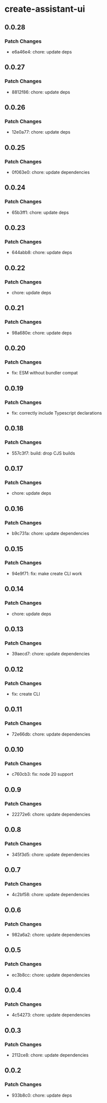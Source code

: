 # create-assistant-ui

## 0.0.28

### Patch Changes

- e6a46e4: chore: update deps

## 0.0.27

### Patch Changes

- 8812f86: chore: update deps

## 0.0.26

### Patch Changes

- 12e0a77: chore: update deps

## 0.0.25

### Patch Changes

- 0f063e0: chore: update dependencies

## 0.0.24

### Patch Changes

- 65b3ff1: chore: update deps

## 0.0.23

### Patch Changes

- 644abb8: chore: update deps

## 0.0.22

### Patch Changes

- chore: update deps

## 0.0.21

### Patch Changes

- 98a680e: chore: update deps

## 0.0.20

### Patch Changes

- fix: ESM without bundler compat

## 0.0.19

### Patch Changes

- fix: correctly include Typescript declarations

## 0.0.18

### Patch Changes

- 557c3f7: build: drop CJS builds

## 0.0.17

### Patch Changes

- chore: update deps

## 0.0.16

### Patch Changes

- b9c731a: chore: update dependencies

## 0.0.15

### Patch Changes

- 94e9f71: fix: make create CLI work

## 0.0.14

### Patch Changes

- chore: update deps

## 0.0.13

### Patch Changes

- 39aecd7: chore: update dependencies

## 0.0.12

### Patch Changes

- fix: create CLI

## 0.0.11

### Patch Changes

- 72e66db: chore: update dependencies

## 0.0.10

### Patch Changes

- c760cb3: fix: node 20 support

## 0.0.9

### Patch Changes

- 22272e6: chore: update dependencies

## 0.0.8

### Patch Changes

- 345f3d5: chore: update dependencies

## 0.0.7

### Patch Changes

- 4c2bf58: chore: update dependencies

## 0.0.6

### Patch Changes

- 982a6a2: chore: update dependencies

## 0.0.5

### Patch Changes

- ec3b8cc: chore: update dependencies

## 0.0.4

### Patch Changes

- 4c54273: chore: update dependencies

## 0.0.3

### Patch Changes

- 2112ce8: chore: update dependencies

## 0.0.2

### Patch Changes

- 933b8c0: chore: update deps
